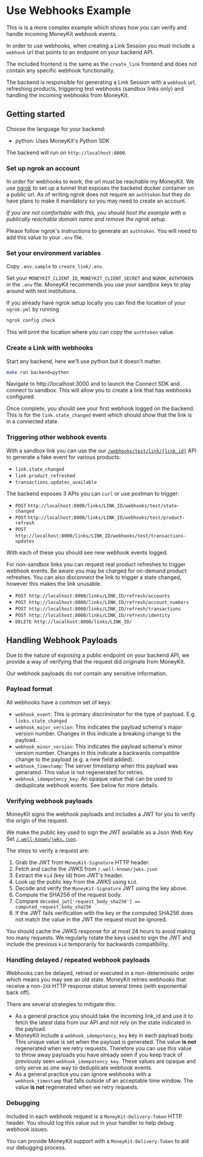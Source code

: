 # Use Webhooks Example

This is is a more complex example which shows how you can verify and handle incoming MoneyKit webhook events.

In order to use webhooks, when creating a Link Session you must include a `webhook` url that points to an endpoint on
your backend API.

The included frontend is the same as the `create_link` frontend and does not contain any specific webhook functionality.

The backend is responsible for generating a Link Session with a `webhook` url, refreshing products, triggering test
webhooks (sandbox links only) and handling the incoming webhooks from MoneyKit.

## Getting started

Choose the language for your backend:
- python: Uses MoneyKit's Python SDK

The backend will run on `http://localhost:8000`.

### Set up ngrok an account

In order for webhooks to work, the url must be reachable my MoneyKit. We use [ngrok](https://ngrok.com/) to set up a
tunnel that exposes the backend docker container on a public url. As of writing ngrok does not require an `authtoken`
but they do have plans to make it mandatory so you may need to create an account.

*If you are not comfortable with this, you should host the example with a publically reachable domain name and remove the
ngrok setup.*

Please follow ngrok's instructions to generate an `authtoken`. You will need to add this value to your `.env` file.

### Set your environment variables

Copy `.env.sample` to `create_link/.env`.

Set your `MONEYKIT_CLIENT_ID`, `MONEYKIT_CLIENT_SECRET` and `NGROK_AUTHTOKEN` in the `.env` file.
MoneyKit recommends you use your sandbox keys to play around with test institutions.

If you already have ngrok setup locally you can find the location of your `ngrok.yml` by running
```sh
ngrok config check
```

This will print the location where you can copy the `authtoken` value.

### Create a Link with webhooks

Start any backend, here we'll use python but it doesn't matter.
```sh
make run backend=python
```

Navigate to http://localhost:3000 and to launch the Connect SDK and connect to sandbox.
This will allow you to create a link that has webhooks configured.

Once complete, you should see your first webhook logged on the backend. This is for the `link.state_changed` event
which should show that the link is in a connected state.

### Triggering other webhook events

With a sandbox link you can use the our [`/webhooks/test/link/{link_id}`](https://docs.moneykit.com/webhooks/test-link-event)
API to generate a fake event for various products:
- `link.state_changed`
- `link.product_refreshed`
- `transactions.updates_available`

The backend exposes 3 APIs you can `curl` or use postman to trigger:
- `POST` `http://localhost:8000/links/LINK_ID/webhooks/test/state-changed`
- `POST` `http://localhost:8000/links/LINK_ID/webhooks/test/product-refresh`
- `POST` `http://localhost:8000/links/LINK_ID/webhooks/test/transactions-updates`

With each of these you should see new webhook events logged.

For non-sandbox links you can request real product refreshes to trigger webhook events. Be aware you may be charged for
on-demand product refreshes. You can also disconnect the link to trigger a state changed, however this makes the link
unusable.

- `POST http://localhost:8000/links/LINK_ID/refresh/accounts`
- `POST http://localhost:8000/links/LINK_ID/refresh/account_numbers`
- `POST http://localhost:8000/links/LINK_ID/refresh/transactions`
- `POST http://localhost:8000/links/LINK_ID/refresh/identity`
- `DELETE http://localhost:8000/links/LINK_ID/`


## Handling Webhook Payloads

Due to the nature of exposing a public endpoint on your backend API, we provide a way of verifying that the request
did originate from MoneyKit.

Our webhook payloads do not contain any sensitive information.

### Payload format

All webhooks have a common set of keys:
- `webhook_event`: This is primary discriminator for the type of payload. E.g. `links.state_changed`
- `webhook_major_version`: This indicates the payload schema's major version number. Changes in this indicate a breaking
    change to the payload.
- `webhook_minor_version`: This indicates the payload schema's minor version number. Changes in this indicate a
    backwards compatible change to the payload (e.g. a new field added).
- `webhook_timestamp`: The server timestamp when this payload was generated. This value is not regenerated for retries.
- `webhook_idempotency_key`: An opaque value that can be used to deduplicate webhook events. See below for more details.

### Verifying webhook payloads

MoneyKit signs the webhook payloads and includes a JWT for you to verify the origin of the request.

We make the public key used to sign the JWT available as a Json Web Key Set [`/.well-known/jwks.json`](https://docs.moneykit.com/authentication/json-web-key-set).

The steps to verify a request are:
1. Grab the JWT from `MoneyKit-Signature` HTTP header.
2. Fetch and cache the JWKS from `/.well-known/jwks.json`
3. Extract the `kid` (key id) from JWT's header.
4. Look up the public key from the JWKS using `kid`.
5. Decode and verify the `MoneyKit-Signature` JWT using the key above.
6. Compute the SHA256 of the request body.
7. Compare `decoded_jwt['request_body_sha256'] == computed_request_body_sha256`
8. If the JWT fails verification with the key or the computed SHA256 does not match the value in the JWT the request
    must be ignored.

You should cache the JWKS response for at most 24 hours to avoid making too many requests. We regularly rotate the keys
used to sign the JWT and include the previous `kid` temporarily for backwards compatibility.

### Handling delayed / repeated webhook payloads
Webhooks can be delayed, retried or executed in a non-deterministic order which means you may see an old state.
MoneyKit retries webhooks that receive a non-`2XX` HTTP response status several times (with exponential back off).

There are several strategies to mitigate this:
- As a general practice you should take the incoming link_id and use it to fetch the latest data from our API and not
    rely on the state indicated in the payload.
- MoneyKit include a `webhook_idempotency_key` key in each payload body. This unique value is set when the payload is
    generated. The value **is not** regenerated when we retry requests. Therefore you can use this value to throw away
    payloads you have already seen if you keep track of previously seen `webhook_idempotency_key`.
    These values are opaque and only serve as one way to deduplicate webhook events.
- As a general practice you can ignore webhooks with a `webhook_timestamp` that falls outside of an acceptable time
    window. The value **is not** regenerated when we retry requests.

### Debugging

Included in each webhook request is a `MoneyKit-Delivery-Token` HTTP header. You should log this value out in your
handler to help debug webhook issues.

You can provide MoneyKit support with a `MoneyKit-Delivery-Token` to aid our debugging process.

